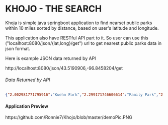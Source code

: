 <h1>KHOJO  - THE SEARCH</h1>

<P>Khoja is simple java springboot application to find nearset public parks within 10 miles sorted by distance, based on user's latitude and longitude.</p>
<p>This application also have RESTful API part to it. So user can use this ("localhost:8080/json/{lat,long}/get") url to get nearest public parks data in json format.</p>
<p>Here is example JSON data returned by API</p>

<p>http://localhost:8080/json/43.5190906,-96.8458204/get</p>

<h6>Data Returned by API</h6>

```JSON
{"2.002981771795916":"Kuehn Park","2.299171746606614":"Family Park","2.7851779713664686":"Dunham Park","4.358649848776406":"Sertoma Park","4.385846622583545":"Sherman Park","4.751431709661124":"Midco Aquatic Center","5.116337889248781":"Elmwood Park","5.346479763942836":"Wall Lake Park","5.911169641320578":"Terrace Park","6.246147651409638":"McKennan Park","6.523956655695398":"Tower Park","6.732555364112486":"Falls Park","6.742478118676868":"Falls Park","6.8711165395271525":"Tuthill Park","7.816076750965984":"Pioneer Spray Park","7.900117476086892":"Town One Park","8.062666910840134":"Laurel Oak Park","8.590160757613054":"Frank Olson Park","8.722271366344188":"Kenny Anderson Park","9.47594927036281":"Harmodon Park"}
```

<h4>Application Preview </h4>
https://github.com/Ronnie7/Khojo/blob/master/demoPic.PNG
